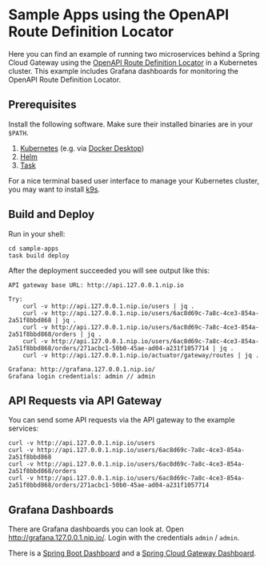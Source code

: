 # Sample Apps using the OpenAPI Route Definition Locator

Here you can find an example of running two microservices behind a Spring Cloud Gateway using
the [OpenAPI Route Definition Locator](../README.md) in a Kubernetes cluster. This example
includes Grafana dashboards for monitoring the OpenAPI Route Definition Locator.

## Prerequisites

Install the following software. Make sure their installed binaries are in your `$PATH`.

1. [Kubernetes](https://kubernetes.io) (e.g. via [Docker Desktop](https://www.docker.com/products/docker-desktop/))
2. [Helm](https://helm.sh)
3. [Task](https://taskfile.dev)

For a nice terminal based user interface to manage your Kubernetes cluster, you may want to install
[k9s](https://k9scli.io).

## Build and Deploy

Run in your shell:
```shell
cd sample-apps
task build deploy
```

After the deployment succeeded you will see output like this:
```
API gateway base URL: http://api.127.0.0.1.nip.io

Try:
    curl -v http://api.127.0.0.1.nip.io/users | jq .
    curl -v http://api.127.0.0.1.nip.io/users/6ac8d69c-7a8c-4ce3-854a-2a51f8bbd868 | jq .
    curl -v http://api.127.0.0.1.nip.io/users/6ac8d69c-7a8c-4ce3-854a-2a51f8bbd868/orders | jq .
    curl -v http://api.127.0.0.1.nip.io/users/6ac8d69c-7a8c-4ce3-854a-2a51f8bbd868/orders/271acbc1-50b0-45ae-ad04-a231f1057714 | jq .
    curl -v http://api.127.0.0.1.nip.io/actuator/gateway/routes | jq .

Grafana: http://grafana.127.0.0.1.nip.io/
Grafana login credentials: admin // admin
```

## API Requests via API Gateway

You can send some API requests via the API gateway to the example services:
```shell
curl -v http://api.127.0.0.1.nip.io/users
curl -v http://api.127.0.0.1.nip.io/users/6ac8d69c-7a8c-4ce3-854a-2a51f8bbd868
curl -v http://api.127.0.0.1.nip.io/users/6ac8d69c-7a8c-4ce3-854a-2a51f8bbd868/orders
curl -v http://api.127.0.0.1.nip.io/users/6ac8d69c-7a8c-4ce3-854a-2a51f8bbd868/orders/271acbc1-50b0-45ae-ad04-a231f1057714
```

## Grafana Dashboards

There are Grafana dashboards you can look at. Open <http://grafana.127.0.0.1.nip.io/>. Login with
the credentials `admin` / `admin`.

There is a [Spring Boot Dashboard](http://grafana.127.0.0.1.nip.io/d/179dd90b) and
a [Spring Cloud Gateway Dashboard](http://grafana.127.0.0.1.nip.io/d/c09a9f35).



